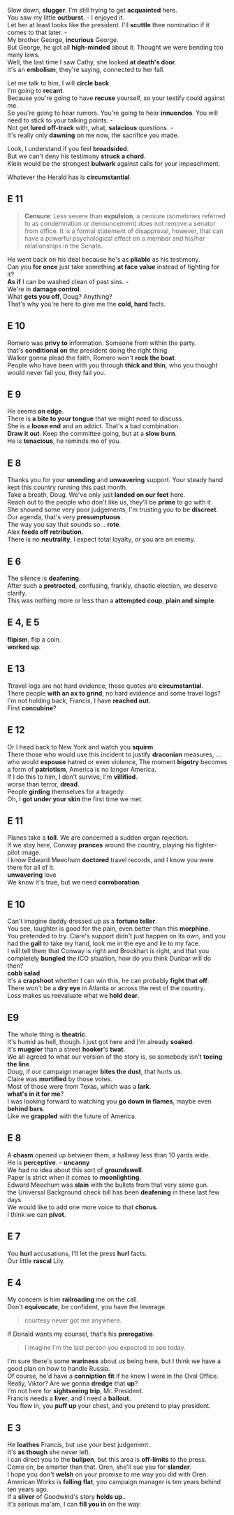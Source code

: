 

Slow down, **slugger**. I'm still trying to get **acquainted** here.  
You saw my little **outburst**. - I enjoyed it.    
Let her at least looks like the president. I'll **scuttle** thee nomination if it comes to that later. -  
My brother George, **incurious** George.  
But George, he got all **high-minded** about it. Thought we were bending too many laws.   
Well, the last time I saw Cathy, she looked **at death's door**.  
It's an **embolism**, they're saying, connected to her fall.  


Let me talk to him, I will **circle back**.  
I'm going to **recant**.  
Because you're going to have **recuse** yourself, so your testify could against me.  
So you're going to hear rumors. You're going to hear **innuendos**. You will need to stick to your talking points. -   
Not get **lured** **off-track** with, what, **salacious** questions. -  
It's really only **dawning** on me now, the sacrifice you made.  

Look, I understand if you feel **broadsided**.  
But we can't deny his testimony **struck a chord**.  
Klein would be the strongest **bulwark** against calls for your impeachment.  

Whatever the Herald has is **circumstantial**.  

## E 11 

> **Censure**: Less severe than **expulsion**, a censure (sometimes referred to as condemnation or denouncement) does not remove a senator from office. It is a formal statement of disapproval, however, that can have a powerful psychological effect on a member and his/her relationships in the Senate.

He went back on his deal because he's as **pliable** as his testimony.  
Can you **for once** just take something **at face value** instead of fighting for it?  
**As if** I can be washed clean of past sins. -  
We're in **damage control**.  
What **gets you off**, Doug? Anything?   
That's why you're here to give me the **cold, hard** facts.  


## E 10 

Romero was **privy to** information. Someone from within the party.  
that's **conditional on** the president doing the right thing.  
Walker gonna plead the faith, Romero won't **rock the boat**.  
People who have been with you through **thick and thin**, who you thought would never fail you, they fail you.  


## E 9 

He seems **on edge**.  
There is **a bite to your tongue** that we might need to discuss.  
She is a **loose end** and an addict. That's a bad combination.  
**Draw it out**. Keep the committee going, but at a **slow burn**.   
He is **tenacious**, he reminds me of you. 


## E 8 

Thanks you for your **unending** and **unwavering** support. Your steady hand kept this country running this past month.  
Take a breath, Doug. We've only just **landed on our feet** here.  
Reach out to the people who don't like us, they'll be **prime** to go with it.  
She showed some very poor judgements, I'm trusting you to be **discreet**.  
Our agenda, that's very **presumptuous**.  
The way you say that sounds so... **rote**.  
Alex **feeds off** **retribution**.  
There is no **neutrality**, I expect total loyalty, or you are an enemy.  

## E 6 

The silence is **deafening**.  
After such a **protracted**, confusing, frankly, chaotic election, we deserve clarify.  
This was nothing more or less than a **attempted coup**, **plain and simple**.  

## E 4, E 5
**flipism**, flip a coin.  
**worked up**.  


## E 13  
Ttravel logs are not hard evidence, these quotes are **circumstantial**.  
There people **with an ax to grind**, no hard evidence and some travel logs?  
I'm not holding back, Francis, I have **reached out**.  
First **concubine**?  


## E 12  
Or I head back to New York and watch you **squirm**.  
There those who would use this incident to justify **draconian** measures, ... who would **espouse** hatred or even violence, The moment **bigotry** becomes a form of **patriotism**, America is no longer America.  
If I do this to him, I don't survive, I'm **villified**.  
worse than terror, **dread**.  
People **girding** themselves for a tragedy.  
Oh, I **got under your skin** the first time we met.  


## E 11 
Planes take a **toll**. We are concerned a sudden organ rejection.  
If we stay here, Conway **prances** around the country, playing his fighter-pilot image.  
I know Edward Meechum **doctored** travel records, and I know you were there for all of it.  
**unwavering** love  
We know it's true, but we need **corroboration**.  

## E 10  
Can't imagine daddy dressed up as a **fortune teller**.  
You see, laughter is good for the pain, even better than this **morphine**.  
You pretended to try. Clare's support didn't just happen on its own, and you had the **gall** to take my hand, look me in the eye and lie to my face.  
I will tell them that Conway is right and Brockhart is right, and that you completely **bungled** the ICO situation, how do you think Dunbar will do then?  
**cobb salad**  
It's a **crapshoot** whether I can win this, he can probably **fight that off**.   
There won't be a **dry eye** in Atlanta or across the rest of the country.  
Loss makes us reevaluate what we **hold dear**.  


## E9 
The whole thing is **theatric**.  
It's humid as hell, though. I just got here and I'm already **soaked**.  
It's **muggier** than a street **hooker**'s **twat**.  
We all agreed to what our version of the story is, so somebody isn't **toeing the line**.  
Doug, if our campaign manager **bites the dust**, that hurts us.  
Claire was **mortified** by those votes.  
Most of those were from Texas, which was a **lark**.  
**what's in it for me**?  
I was looking forward to watching you **go down in flames**, maybe even **behind bars**.  
Like we **grappled** with the future of America.  


## E 8  
A **chasm** opened up between them, a hallway less than 10 yards wide.  
He is **perceptive**. - **uncanny**  
We had no idea about this sort of **groundswell**.  
Paper is strict when it comes to **moonlighting**.  
Edward Meechum was **slain** with the bullets from that very same gun.  
the Universal Background check bill has been **deafening** in these last few days.  
We would like to add one more voice to that **chorus**.  
I think we can **pivot**.  

## E 7  
You **hurl** accusations, I'll let the press **hurl** facts.  
Our little **rascal** Lily.  

## E 4  
My concern is him **railroading** me on the call.  
Don't **equivocate**, be confident, you have the leverage.  
> courtesy never got me anywhere.  

If Donald wants my counsel, that's his **prerogative**.  
> I imagine I'm the last person you expected to see today.  

I'm sure there's some **wariness** about us being here, but I think we have a good plan on how to handle Russia.  
Of course, he'd have a **conniption** **fit** if he knew I were in the Oval Office.  
Really, Viktor? Are we gonna **dredge** that **up**?  
I'm not here for **sightseeing trip**, Mr. President.  
Francis needs a **liver**, and I need a **bailout**.  
You flew in, you **puff up** your chest, and you pretend to play president.  

## E 3  
He **loathes** Francis, but use your best judgement.  
It's **as though** she never left.  
I can direct you to the **bullpen**, but this area is **off-limits** to the press.  
Come on, be smarter than that. Oren, she'll sue you for **slander**.  
I hope you don't **welsh** on your promise to me way you did with Oren.  
American Works is **falling flat**, you campaign manager is ten years behind ten years ago.  
If a **sliver** of Goodwind's story **holds up**..  
It's serious ma'am, I can **fill you in** on the way.  

